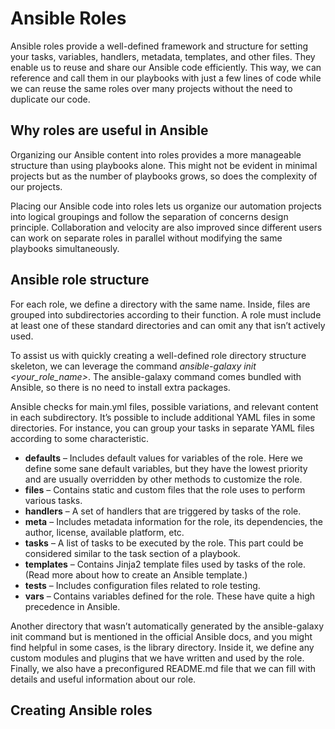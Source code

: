 # Ansible Roles

Ansible roles provide a well-defined framework and structure for setting your tasks, variables, handlers, metadata, templates, and other files. They enable us to reuse and share our Ansible code efficiently. This way, we can reference and call them in our playbooks with just a few lines of code while we can reuse the same roles over many projects without the need to duplicate our code.

## Why roles are useful in Ansible

Organizing our Ansible content into roles provides a more manageable structure than using playbooks alone. This might not be evident in minimal projects but as the number of playbooks grows, so does the complexity of our projects.

Placing our Ansible code into roles lets us organize our automation projects into logical groupings and follow the separation of concerns design principle. Collaboration and velocity are also improved since different users can work on separate roles in parallel without modifying the same playbooks simultaneously.

## Ansible role structure

For each role, we define a directory with the same name. Inside, files are grouped into subdirectories according to their function. A role must include at least one of these standard directories and can omit any that isn’t actively used.

To assist us with quickly creating a well-defined role directory structure skeleton, we can leverage the command *ansible-galaxy init <your_role_name>*. The ansible-galaxy command comes bundled with Ansible, so there is no need to install extra packages.

Ansible checks for main.yml files, possible variations, and relevant content in each subdirectory. It’s possible to include additional YAML files in some directories. For instance, you can group your tasks in separate YAML files according to some characteristic.

- **defaults** –  Includes default values for variables of the role. Here we define some sane default variables, but they have the lowest priority and are usually overridden by other methods to customize the role.
- **files**  – Contains static and custom files that the role uses to perform various tasks.
- **handlers** – A set of handlers that are triggered by tasks of the role.
- **meta** – Includes metadata information for the role, its dependencies, the author, license, available platform, etc.
- **tasks** – A list of tasks to be executed by the role. This part could be considered similar to the task section of a playbook.
- **templates** – Contains Jinja2 template files used by tasks of the role. (Read more about how to create an Ansible template.)
- **tests** – Includes configuration files related to role testing.
- **vars** – Contains variables defined for the role. These have quite a high precedence in Ansible.

Another directory that wasn’t automatically generated by the ansible-galaxy init command but is mentioned in the official Ansible docs, and you might find helpful in some cases, is the library directory. Inside it, we define any custom modules and plugins that we have written and used by the role. Finally, we also have a preconfigured README.md file that we can fill with details and useful information about our role.

## Creating Ansible roles

